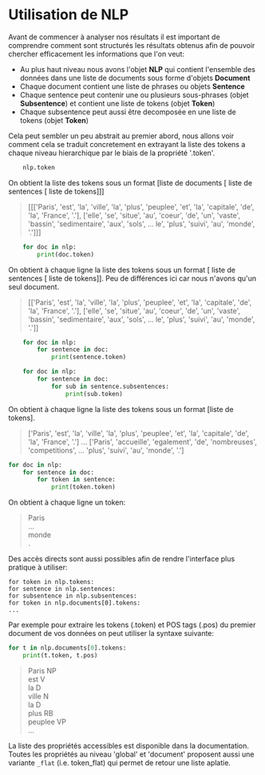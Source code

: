 # Utilisation de NLP

Avant de commencer à analyser nos résultats il est important de comprendre comment sont structurés les résultats obtenus afin de pouvoir chercher efficacement les informations que l'on veut:
- Au plus haut niveau nous avons l'objet **NLP** qui contient l'ensemble des données dans une liste de documents sous forme d'objets **Document**
- Chaque document contient une liste de phrases ou objets **Sentence**
- Chaque sentence peut contenir une ou plusieurs sous-phrases (objet **Subsentence**) et contient une liste de tokens (objet **Token**)
- Chaque subsentence peut aussi être decomposée en une liste de tokens (objet **Token**)

Cela peut sembler un peu abstrait au premier abord,  nous allons voir comment cela se traduit concretement en extrayant la liste des tokens a chaque niveau hierarchique par le biais de la propriété '.token'.
```python
	nlp.token
```
On obtient la liste des tokens sous un format \[liste de documents \[ liste de sentences \[ liste de tokens\]\]\]
>\[\[\['Paris', 'est', 'la', 'ville', 'la', 'plus', 'peuplee', 'et', 'la', 'capitale', 'de', 'la', 'France', '.'\], \['elle', 'se', 'situe', 'au', 'coeur', 'de', 'un', 'vaste', 'bassin', 'sedimentaire', 'aux', 'sols',    ...    le', 'plus', 'suivi', 'au', 'monde', '.'\]\]\]


```python
	for doc in nlp:
		print(doc.token)
```
On obtient à chaque ligne la liste des tokens sous un format \[ liste de sentences \[ liste de tokens\]\]. Peu de différences ici car nous n'avons qu'un seul document.
>\[\['Paris', 'est', 'la', 'ville', 'la', 'plus', 'peuplee', 'et', 'la', 'capitale', 'de', 'la', 'France', '.'\], \['elle', 'se', 'situe', 'au', 'coeur', 'de', 'un', 'vaste', 'bassin', 'sedimentaire', 'aux', 'sols',    ...    le', 'plus', 'suivi', 'au', 'monde', '.'\]\]

```python
	for doc in nlp:
		for sentence in doc:
			print(sentence.token)

	for doc in nlp:
		for sentence in doc:
			for sub in sentence.subsentences:
				print(sub.token)
```
On obtient à chaque ligne la liste des tokens sous un format \[liste de tokens\].
> \['Paris', 'est', 'la', 'ville', 'la', 'plus', 'peuplee', 'et', 'la', 'capitale', 'de', 'la', 'France', '.'\]
> ...
> \['Paris', 'accueille', 'egalement', 'de', 'nombreuses', 'competitions', ... 'plus', 'suivi', 'au', 'monde', '.'\]

```python
for doc in nlp:
	for sentence in doc:
		for token in sentence:
			print(token.token)
```
On obtient à chaque ligne un token:
> Paris <br/>
> ... <br/>
> monde <br/>
> . <br/>

Des accès directs sont aussi possibles afin de rendre l'interface plus pratique à utiliser:

	for token in nlp.tokens:
	for sentence in nlp.sentences:
	for subsentence in nlp.subsentences:
	for token in nlp.documents[0].tokens:
	...

Par exemple pour extraire les tokens (.token) et POS tags (.pos) du premier document de vos données on peut utiliser la syntaxe suivante:
```python
for t in nlp.documents[0].tokens:
	print(t.token, t.pos)
```
> Paris NP <br/>
est V<br/>
la D<br/>
ville N<br/>
la D<br/>
plus RB<br/>
peuplee VP<br/>
...

La liste des propriétés accessibles est disponible dans la documentation.<br/>
Toutes les propriétés au niveau 'global' et 'document' proposent aussi une variante `_flat` (i.e. token_flat) qui permet de retour une liste aplatie.
